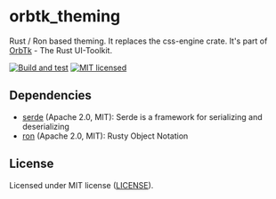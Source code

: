 # orbtk_theming

Rust / Ron based theming. It replaces the css-engine crate. It's part of [OrbTk](https://gitlab.redox-os.org/redox-os/orbtk) - The Rust UI-Toolkit.

[![Build and test](https://github.com/redox-os/orbtk/workflows/CI/badge.svg)](https://github.com/redox-os/orbtk/actions)
[![MIT licensed](https://img.shields.io/badge/license-MIT-blue.svg)](../../LICENSE)

## Dependencies

* [serde](https://github.com/serde-rs/serde) (Apache 2.0, MIT): Serde is a framework for serializing and deserializing
* [ron](https://github.com/ron-rs/ron) (Apache 2.0, MIT): Rusty Object Notation

## License

Licensed under MIT license ([LICENSE](../../LICENSE)).